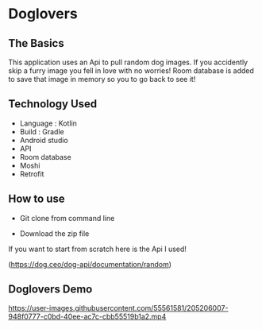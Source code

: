 # Doglovers

## The Basics 

This application uses an Api to pull random dog images. If you accidently skip a furry image you fell in love with no worries! Room database is added to save that image in memory so you to go back to see it!

## Technology Used

* Language : Kotlin
* Build : Gradle 
* Android studio
* API
* Room database
* Moshi
* Retrofit

## How to use

* Git clone from command line

* Download the zip file

If you want to start from scratch here is the Api I used!

(https://dog.ceo/dog-api/documentation/random)

## Doglovers Demo


https://user-images.githubusercontent.com/55561581/205206007-948f0777-c0bd-40ee-ac7c-cbb55519b1a2.mp4









